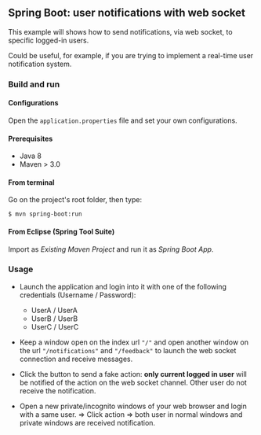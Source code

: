## Spring Boot: user notifications with web socket ##

This example will shows how to send notifications, via web socket, to specific logged-in users.

Could be useful, for example, if you are trying to implement a real-time user notification system.

### Build and run

#### Configurations

Open the `application.properties` file and set your own configurations.

#### Prerequisites

- Java 8
- Maven > 3.0

#### From terminal

Go on the project's root folder, then type:

    $ mvn spring-boot:run

#### From Eclipse (Spring Tool Suite)

Import as *Existing Maven Project* and run it as *Spring Boot App*.


### Usage

- Launch the application and login into it with one of the following credentials (Username / Password):
    * UserA / UserA
    * UserB / UserB
    * UserC / UserC
- Keep a window open on the index url `"/"` and open another window on the url
  `"/notifications"` and `"/feedback"` to launch the web socket connection and receive messages.
  
- Click the button to send a fake action: **only current logged in user** will be notified of
  the action on the web socket channel. Other user do not receive the notification.
  
- Open a new private/incognito windows of your web browser and login 
  with a same user. => Click action => both user in normal windows and private windows are received notification.
  
  

